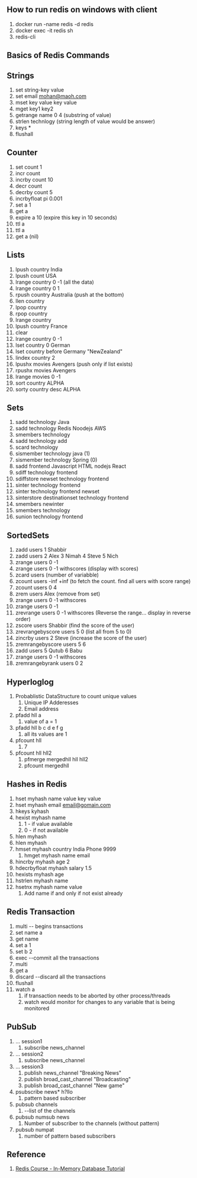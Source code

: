 ## How to run redis on windows with client

1. docker run -name redis -d redis
2. docker exec -it redis sh
3. redis-cli

## Basics of Redis Commands

## Strings
1. set string-key value
2. set email mohan@maoh.com
3. mset key value key value
4. mget key1 key2
5. getrange name 0 4 (substring of value)
6. strlen technlogy (string length of value would be answer)
7. keys *
8. flushall

## Counter
1. set count 1
2. incr count
3. incrby count 10
4. decr count
5. decrby count 5
6. incrbyfloat pi 0.001
7. set a 1
8. get a
9. expire a 10 (expire this key in 10 seconds)
10. ttl a
11. ttl a
12. get a (nil)

## Lists

1. lpush country India
2. lpush count USA
3. lrange country 0 -1 (all the data)
4. lrange country 0 1
5. rpush country Australia (push at the bottom)
6. llen country
7. lpop country
8. rpop country
9. lrange country
10. lpush country France
11. clear
12. lrange country 0 -1
13. lset country 0 German
14. lset country before Germany "NewZealand"
15. lindex country 2
16. lpushx movies Avengers (push only if list exists)
17. rpushx movies Avengers
18. lrange movies 0 -1
19. sort country ALPHA
20. sorty country desc ALPHA

## Sets
1. sadd technology Java
2. sadd technology Redis Noodejs AWS
3. smembers technology
4. sadd technology add
5. scard technology
6. sismember technology java (1)
7. sismember technology Spring (0)
8. sadd frontend Javascript HTML nodejs React
9. sdiff technology frontend
10. sdiffstore newset technology frontend
11. sinter technology frontend
12. sinter technology frontend newset
13. sinterstore destinationset technology frontend
14. smembers newinter
15. smembers technology
16. sunion technology frontend

## SortedSets
1. zadd users 1 Shabbir
2. zadd users 2 Alex 3 Nimah 4 Steve 5 Nich
3. zrange users 0 -1
4. zrange users 0 -1 withscores (display with scores)
5. zcard users (number of variabble)
6. zcount users -inf +inf (to fetch the count. find all uers with score range)
7. zcount users 0 4
8. zrem users Alex (remove from set)
9. zrange users 0 -1 withscores
10. zrange users 0 -1
11. zrevrange users 0 -1 withscores (Reverse the range... display in reverse order)
12. zscore users Shabbir (find the score of the user)
13. zrevrangebyscore users 5 0 (list all from 5 to 0)
14. zincrby users 2 Steve (increase the score of the user)
15. zremrangebyscore users 5 6
16. zadd users 5 Qutub 6 Babu
17. zrange users 0 -1 withscores
18. zremrangebyrank users 0 2

## Hyperloglog

1. Probablistic DataStructure to count unique values
   1. Unique IP Adderesses
   2. Email address
2. pfadd hll a
   1. value of a = 1
3. pfadd hll b c d e f g
   1. all its values are 1
4. pfcount hll
   1. 7
5. pfcount hll hll2
   1. pfmerge mergedhll hll hll2
   2. pfcount mergedhll

## Hashes in Redis
1. hset myhash name value key value
2. hset myhash email email@gomain.com
3. hkeys kyhash
4. hexist myhash name
   1. 1 - if value available
   2. 0 - if not available
5. hlen myhash
6. hlen myhash
7. hmset myhash country India Phone 9999
   1. hmget myhash name email
8. hincrby myhash age 2
9. hdecrbyfloat myhash salary 1.5
10. hexists myhash age
11. hstrlen myhash name
12. hsetnx myhash name value
    1. Add name if and only if not exist already

## Redis Transaction
1. multi -- begins transactions
2. set name a
3. get name
4. set a 1
5. set b 2
6. exec --commit all the transactions
7. multi
8. get a
9. discard --discard all the transactions
10. flushall
11. watch a
    1. if transaction needs to be aborted by other process/threads
    2. watch would monitor for changes to any variable that is being monitored
    
## PubSub
1. ... session1
   1. subscribe news_channel
2. ... session2
   1. subscribe news_channel
3. ... session3
   1. publish news_channel "Breaking News"
   2. publish broad_cast_channel "Broadcasting"
   3. publish broad_cast_channel "New game"
4. psubscribe news* h?llo
   1. pattern based subscriber
5. pubsub channels
   1. --list of the channels
6. pubsub numsub news
   1. Number of subscriber to the channels (without pattern)
7. pubsub numpat
   1. number of pattern based subscribers

## Reference
1. [Redis Course - In-Memory Database Tutorial](https://www.youtube.com/watch?v=XCsS_NVAa1g)